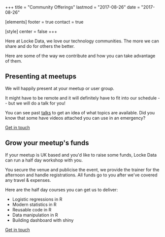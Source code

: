 +++
title = "Community Offerings"
lastmod = "2017-08-26"
date = "2017-08-26"

[elements]
  footer = true
  contact = true



[style]
  center = false
+++

Here at Locke Data, we love our technology communities. The more we can share and do for others the better.

Here are some of the way we contribute and how you can take advantage of them.

## Presenting at meetups
We will happily present at your meetup or user group.

It might have to be remote and it will definitely have to fit into our schedule -- but we will do a talk for you!

You can see past [talks](//itsalocke.com/talks) to get an idea of what topics are available. Did you know that some have videos attached you can use in an emergency?

<a class="btn btn-primary" href="//itsalocke.com/#contact" role="button">Get in touch</a>

## Grow your meetup's funds
If your meetup is UK based and you'd like to raise some funds, Locke Data can run a half day workshop with you.

You secure the venue and publicise the event, we provide the trainer for the afternoon and handle registrations. All funds go to you after we've covered any travel & expenses.

Here are the half day courses you can get us to deliver:

- Logistic regressions in R
- Modern statistics in R
- Reusable code in R
- Data manipulation in R
- Building dashboard with shiny

<a class="btn btn-primary" href="//itsalocke.com/#contact" role="button">Get in touch</a>